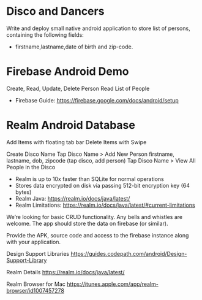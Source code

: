 # Disco and Dancers

Write and deploy small native android application to store list of persons, containing the following fields: 
 * firstname,lastname,date of birth and zip-code. 

# Firebase Android Demo #
Create, Read, Update, Delete Person
Read List of People


* Firebase Guide: https://firebase.google.com/docs/android/setup

 
# Realm Android Database #

Add Items with floating tab bar
Delete Items with Swipe

Create Disco Name
Tap Disco Name > Add New Person firstname, lastname, dob, zipcode (tap disco, add person)
Tap Disco Name > View All People in the Disco

* Realm is up to 10x faster than SQLite for normal operations
* Stores data encrypted on disk via passing 512-bit encryption key (64 bytes)
* Realm Java: https://realm.io/docs/java/latest/
* Realm Limitations: https://realm.io/docs/java/latest/#current-limitations



We’re looking for basic CRUD functionality. Any bells and whistles are welcome. The app should store the data on firebase (or similar). 

Provide the APK, source code and access to the firebase instance along with your application.

Design Support Libraries
https://guides.codepath.com/android/Design-Support-Library

Realm Details
https://realm.io/docs/java/latest/

Realm Browser for Mac
https://itunes.apple.com/app/realm-browser/id1007457278

